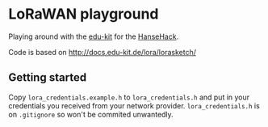 # LoRaWAN playground

Playing around with the [edu-kit](http://docs.edu-kit.de/) for the [HanseHack](https://hansehack.de/).

Code is based on http://docs.edu-kit.de/lora/lorasketch/

## Getting started

Copy `lora_credentials.example.h` to `lora_credentials.h` and put in your credentials you received
from your network provider. `lora_credentials.h` is on `.gitignore` so won't be commited unwantedly.
